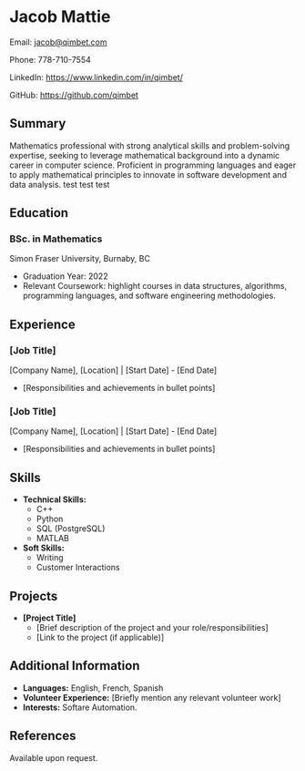 # Jacob Mattie
Email: jacob@qimbet.com

Phone: 778-710-7554

LinkedIn: https://www.linkedin.com/in/qimbet/

GitHub: https://github.com/qimbet

## Summary
Mathematics professional with strong analytical skills and problem-solving expertise, seeking to leverage mathematical background into a dynamic career in computer science. Proficient in programming languages and eager to apply mathematical principles to innovate in software development and data analysis.
test test test

## Education

### BSc. in Mathematics
Simon Fraser University, Burnaby, BC
- Graduation Year: 2022
- Relevant Coursework: highlight courses in data structures, algorithms, programming languages, and software engineering methodologies.

## Experience

### [Job Title]
[Company Name], [Location] | [Start Date] - [End Date]
- [Responsibilities and achievements in bullet points]

### [Job Title]
[Company Name], [Location] | [Start Date] - [End Date]
- [Responsibilities and achievements in bullet points]

## Skills

- **Technical Skills:**
  - C++
  - Python
  - SQL (PostgreSQL)
  - MATLAB
- **Soft Skills:**
  - Writing
  - Customer Interactions

## Projects

- **[Project Title]**
  - [Brief description of the project and your role/responsibilities]
  - [Link to the project (if applicable)]

## Additional Information

- **Languages:** English, French, Spanish
- **Volunteer Experience:** [Briefly mention any relevant volunteer work]
- **Interests:** Softare Automation. 

## References
Available upon request.
